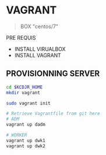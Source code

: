 # VAGRANT

> BOX "centos/7"

PRE REQUIS 
* INSTALL VIRUALBOX
* INSTALL VAGRANT

## PROVISIONNING SERVER

``` bash
cd $KCDJR_HOME
mkdir vagrant

sudo vagrant init

# Retrieve Vagrantfile from git here
# ADM
vagrant up dadm

# WORKER
vagrant up dwk1
vagrant up dwk2
```



